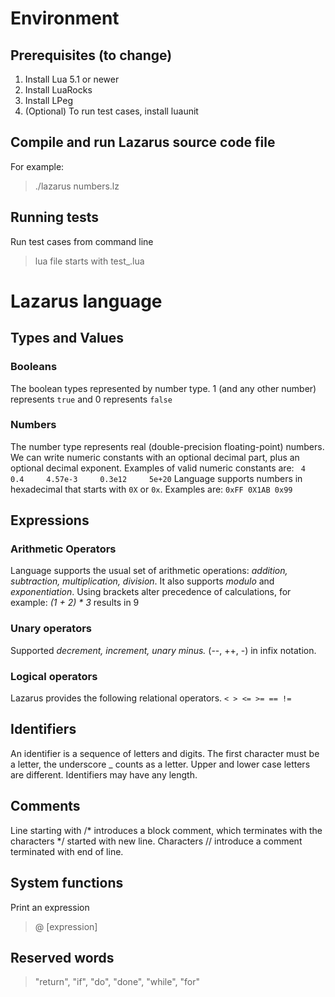 
# Environment

## Prerequisites (to change)
1. Install Lua 5.1 or newer
2. Install LuaRocks
3. Install LPeg
4. (Optional) To run test cases, install luaunit

## Compile and run Lazarus source code file
For example: 
>./lazarus numbers.lz

## Running tests
Run test cases from command line
> lua file starts with test_.lua

# Lazarus language
## Types and Values
### Booleans
The boolean types represented by number type. 1 (and any other number) represents `true` and 0 represents `false`
### Numbers
The number type represents real (double-precision floating-point) numbers.
We can write numeric constants with an optional decimal part, plus an optional decimal exponent. Examples of valid numeric constants are:
` 4     0.4     4.57e-3     0.3e12     5e+20`
Language supports numbers in hexadecimal that starts with `0X` or `0x`. Examples are: 
`0xFF 0X1AB 0x99`

## Expressions
### Arithmetic Operators
Language supports the usual set of arithmetic operations:
*addition, subtraction, multiplication, division*. It also supports *modulo* and *exponentiation*.
Using brackets alter precedence of calculations, for example:
*(1 + 2) * 3* results in 9 
### Unary operators
Supported *decrement, increment, unary minus.* (--, ++, -) in infix notation. 
### Logical operators
Lazarus provides the following relational operators.
`< > <= >= == !=`

## Identifiers

An identifier is a sequence of letters and digits. The first character must be a letter, the underscore _ counts as a letter. Upper and lower case letters are different. Identifiers may have any length.

## Comments
Line starting with  /* introduces a block comment, which terminates with the characters */ started with new line. 
Characters  // introduce a comment terminated with end of line.

## System functions
Print an expression
> @ [expression]

## Reserved words
> "return", "if", "do", "done", "while", "for"
 